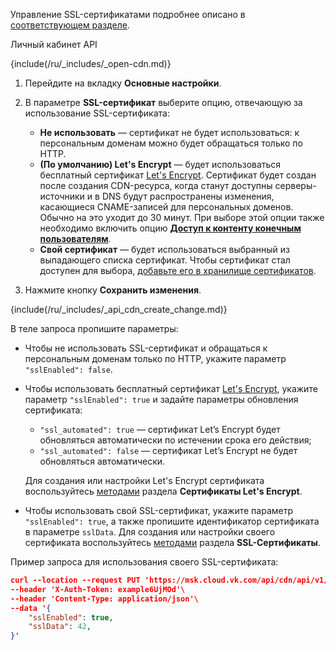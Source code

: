 <info>

Управление SSL-сертификатами подробнее описано в [соответствующем разделе](../../manage-certificates).

</info>

<tabs>
<tablist>
<tab>Личный кабинет</tab>
<tab>API</tab>
</tablist>
<tabpanel>

{include(/ru/_includes/_open-cdn.md)}

1. Перейдите на вкладку **Основные настройки**.
1. В параметре **SSL-сертификат** выберите опцию, отвечающую за использование SSL-сертификата:

    - **Не использовать** — сертификат не будет использоваться: к персональным доменам можно будет обращаться только по HTTP.
    - **(По умолчанию) Let's Encrypt** — будет использоваться бесплатный сертификат [Let's Encrypt](https://letsencrypt.org/ru/). Сертификат будет создан после создания CDN-ресурса, когда станут доступны серверы-источники и в DNS будут распространены изменения, касающиеся CNAME-записей для персональных доменов. Обычно на это уходит до 30 минут. При выборе этой опции также необходимо включить опцию [**Доступ к контенту конечным пользователям**](../enable-cdn).
    - **Свой сертификат** —  будет использоваться выбранный из выпадающего списка сертификат. Чтобы сертификат стал доступен для выбора, [добавьте его в хранилище сертификатов](../../manage-certificates).
1. Нажмите кнопку **Сохранить изменения**.

</tabpanel>
<tabpanel>

{include(/ru/_includes/_api_cdn_create_change.md)}

В теле запроса пропишите параметры:

- Чтобы не использовать SSL-сертификат  и обращаться к персональным доменам только по HTTP, укажите параметр `"sslEnabled": false`.
- Чтобы использовать бесплатный сертификат [Let's Encrypt](https://letsencrypt.org/ru/), укажите параметр `"sslEnabled": true` и задайте параметры обновления сертификата:

  - `"ssl_automated": true` — сертификат Let’s Encrypt будет обновляться автоматически по истечении срока его действия;
  - `"ssl_automated": false` — сертификат Let’s Encrypt не будет обновляться автоматически.
  
  Для создания или настройки Let's Encrypt сертификата воспользуйтесь [методами](/ru/tools-for-using-services/api/api-spec/api-cdn) раздела **Сертификаты Let's Encrypt**.

- Чтобы использовать свой SSL-сертификат, укажите параметр `"sslEnabled": true`, а также пропишите идентификатор сертификата в параметре `sslData`. Для создания или настройки своего сертификата воспользуйтесь [методами](/ru/tools-for-using-services/api/api-spec/api-cdn) раздела **SSL-Сертификаты**.

Пример запроса для использования своего SSL-сертификата:

```json
curl --location --request PUT 'https://msk.cloud.vk.com/api/cdn/api/v1/projects/examplef8f67/resources/175281'\
--header 'X-Auth-Token: example6UjMOd'\
--header 'Content-Type: application/json'\
--data '{
    "sslEnabled": true,
    "sslData": 42,
}'
```

</tabpanel>
</tabs>
